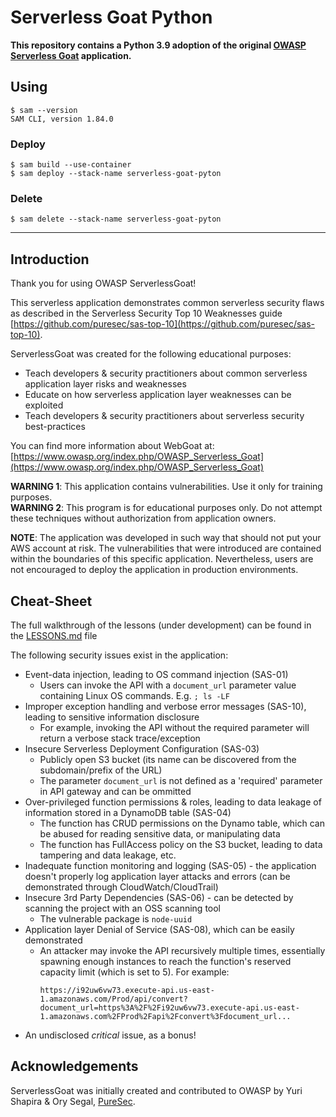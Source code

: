 # Serverless Goat Python

**This repository contains a Python 3.9 adoption of the original [OWASP Serverless Goat](https://github.com/OWASP/Serverless-Goat) application.**

## Using

```
$ sam --version
SAM CLI, version 1.84.0
```

### Deploy

```
$ sam build --use-container
$ sam deploy --stack-name serverless-goat-pyton
```

### Delete

```
$ sam delete --stack-name serverless-goat-pyton
```

---

## Introduction

Thank you for using OWASP ServerlessGoat!

This serverless application demonstrates common serverless security flaws as described in the Serverless Security Top 10 Weaknesses guide [https://github.com/puresec/sas-top-10](https://github.com/puresec/sas-top-10).  ​

ServerlessGoat was created for the following educational purposes:
* Teach developers & security practitioners about common serverless application layer risks and weaknesses 
* Educate on how serverless application layer weaknesses can be exploited
* Teach developers & security practitioners about serverless security best-practices  


You can find more information about WebGoat at: [https://www.owasp.org/index.php/OWASP_Serverless_Goat](https://www.owasp.org/index.php/OWASP_Serverless_Goat)

**​WARNING 1**: This application contains vulnerabilities. Use it only for training purposes.  
**WARNING 2**: This program is for educational purposes only. Do not attempt these techniques without authorization from application owners.  ​

**NOTE**: The application was developed in such way that should not put your AWS account at risk. The vulnerabilities that were introduced are contained within the boundaries of this specific application. Nevertheless, users are not encouraged to deploy the application in production environments.



## Cheat-Sheet

The full walkthrough of the lessons (under development) can be found in the [LESSONS.md](https://github.com/OWASP/Serverless-Goat/blob/master/LESSONS.md) file

The following security issues exist in the application:

* Event-data injection, leading to OS command injection (SAS-01)
  * Users can invoke the API with a `document_url` parameter value containing Linux OS commands. E.g. `; ls -LF`
* Improper exception handling and verbose error messages (SAS-10), leading to sensitive information disclosure
  * For example, invoking the API without the required parameter will return a verbose stack trace/exception
* Insecure Serverless Deployment Configuration (SAS-03)
  * Publicly open S3 bucket (its name can be discovered from the subdomain/prefix of the URL)
  * The parameter `document_url` is not defined as a 'required' parameter in API gateway and can be ommitted
* Over-privileged function permissions & roles, leading to data leakage of information stored in a DynamoDB table (SAS-04)
  * The function has CRUD permissions on the Dynamo table, which can be abused for reading sensitive data, or manipulating data
  * The function has FullAccess policy on the S3 bucket, leading to data tampering and data leakage, etc.
* Inadequate function monitoring and logging (SAS-05) - the application doesn't properly log application layer attacks and errors (can be demonstrated through CloudWatch/CloudTrail)
* Insecure 3rd Party Dependencies (SAS-06) - can be detected by scanning the project with an OSS scanning tool
  * The vulnerable package is `node-uuid` 
* Application layer Denial of Service (SAS-08), which can be easily demonstrated
  * An attacker may invoke the API recursively multiple times, essentially spawning enough instances to reach the function's reserved capacity limit (which is set to 5). For example:
    ```
    https://i92uw6vw73.execute-api.us-east-1.amazonaws.com/Prod/api/convert?document_url=https%3A%2F%2Fi92uw6vw73.execute-api.us-east-1.amazonaws.com%2FProd%2Fapi%2Fconvert%3Fdocument_url...
    ``` 
* An undisclosed *critical* issue, as a bonus! 

## Acknowledgements

ServerlessGoat was initially created and contributed to OWASP by Yuri Shapira & Ory Segal, [PureSec](https://www.puresec.io/).
